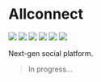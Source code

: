 # Allconnect

<p align="left">
<img src="https://raster.shields.io/github/last-commit/in7erval/allconnect">
<img src="https://raster.shields.io/badge/made_by-in7erval-blue">
<img src="https://raster.shields.io/github/repo-size/in7erval/allconnect">
<a href="https://sonarcloud.io/summary/new_code?id=in7erval_allconnect"><img src="https://sonarcloud.io/api/project_badges/measure?project=in7erval_allconnect&metric=ncloc"></a>
<a href="https://sonarcloud.io/summary/new_code?id=in7erval_allconnect"><img src="https://sonarcloud.io/api/project_badges/measure?project=in7erval_allconnect&metric=reliability_rating"></a>
<a href="https://sonarcloud.io/summary/new_code?id=in7erval_allconnect"><img src="https://sonarcloud.io/api/project_badges/measure?project=in7erval_allconnect&metric=sqale_rating"></a>
</p>

Next-gen social platform.

>In progress...